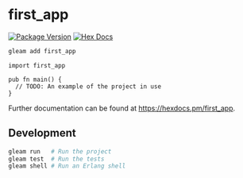 # first_app

[![Package Version](https://img.shields.io/hexpm/v/first_app)](https://hex.pm/packages/first_app)
[![Hex Docs](https://img.shields.io/badge/hex-docs-ffaff3)](https://hexdocs.pm/first_app/)

```sh
gleam add first_app
```
```gleam
import first_app

pub fn main() {
  // TODO: An example of the project in use
}
```

Further documentation can be found at <https://hexdocs.pm/first_app>.

## Development

```sh
gleam run   # Run the project
gleam test  # Run the tests
gleam shell # Run an Erlang shell
```
